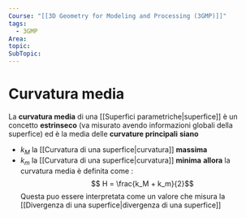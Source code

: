 ```yaml
---
Course: "[[3D Geometry for Modeling and Processing (3GMP)]]"
tags:
  - 3GMP
Area: 
topic: 
SubTopic: 
---
```

# Curvatura media  
La **curvatura media** di una [[Superfici parametriche|superfice]] è un concetto **estrinseco** (va misurato avendo informazioni globali della superfice) ed è la media delle **curvature principali** 
**siano**
- $k_M$ la [[Curvatura di una superfice|curvatura]] **massima** 
- $k_m$ la [[Curvatura di una superfice|curvatura]] **minima** 
**allora** la curvatura media è definita come :$$ H = \frac{k_M + k_m}{2}$$ Questa puo essere interpretata come un valore che misura la [[Divergenza di una superfice|divergenza di una superfice]]